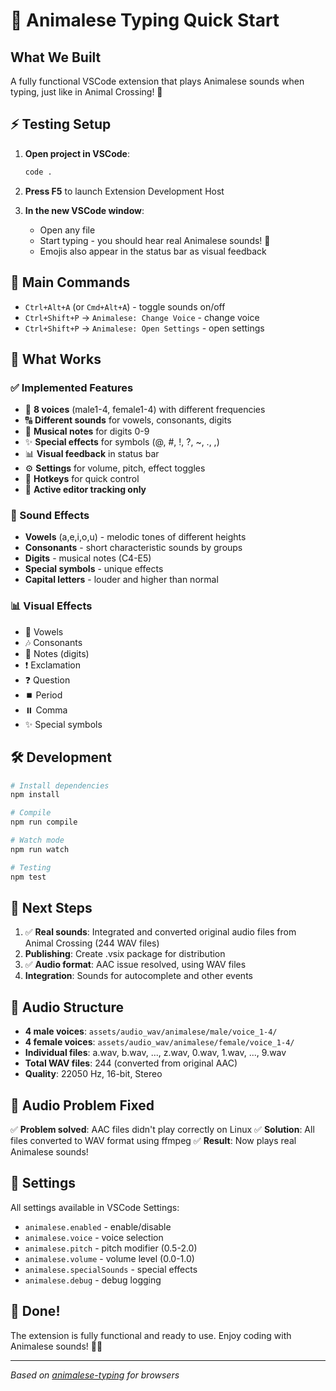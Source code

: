 # 🚀 Animalese Typing Quick Start

## What We Built

A fully functional VSCode extension that plays Animalese sounds when typing, just like in Animal Crossing! 🎵

## ⚡ Testing Setup

1. **Open project in VSCode**:

   ```bash
   code .
   ```

2. **Press F5** to launch Extension Development Host

3. **In the new VSCode window**:
   - Open any file
   - Start typing - you should hear real Animalese sounds! 🎵
   - Emojis also appear in the status bar as visual feedback

## 🎯 Main Commands

- `Ctrl+Alt+A` (or `Cmd+Alt+A`) - toggle sounds on/off
- `Ctrl+Shift+P` → `Animalese: Change Voice` - change voice
- `Ctrl+Shift+P` → `Animalese: Open Settings` - open settings

## 🎨 What Works

### ✅ Implemented Features

- 🎵 **8 voices** (male1-4, female1-4) with different frequencies
- 🔠 **Different sounds** for vowels, consonants, digits
- 🎹 **Musical notes** for digits 0-9
- ✨ **Special effects** for symbols (@, #, !, ?, ~, ., ,)
- 📊 **Visual feedback** in status bar
- ⚙️ **Settings** for volume, pitch, effect toggles
- 🔄 **Hotkeys** for quick control
- 🎯 **Active editor tracking only**

### 🎵 Sound Effects

- **Vowels** (a,e,i,o,u) - melodic tones of different heights
- **Consonants** - short characteristic sounds by groups
- **Digits** - musical notes (C4-E5)
- **Special symbols** - unique effects
- **Capital letters** - louder and higher than normal

### 📊 Visual Effects

- 🎵 Vowels
- 🎶 Consonants
- 🎹 Notes (digits)
- ❗ Exclamation
- ❓ Question
- ⏹️ Period
- ⏸️ Comma
- ✨ Special symbols

## 🛠️ Development

```bash
# Install dependencies
npm install

# Compile
npm run compile

# Watch mode
npm run watch

# Testing
npm test
```

## 🎯 Next Steps

1. ✅ **Real sounds**: Integrated and converted original audio files from Animal Crossing (244 WAV files)
2. **Publishing**: Create .vsix package for distribution
3. ✅ **Audio format**: AAC issue resolved, using WAV files
4. **Integration**: Sounds for autocomplete and other events

## 🎵 Audio Structure

- **4 male voices**: `assets/audio_wav/animalese/male/voice_1-4/`
- **4 female voices**: `assets/audio_wav/animalese/female/voice_1-4/`
- **Individual files**: a.wav, b.wav, ..., z.wav, 0.wav, 1.wav, ..., 9.wav
- **Total WAV files**: 244 (converted from original AAC)
- **Quality**: 22050 Hz, 16-bit, Stereo

## 🔧 Audio Problem Fixed

✅ **Problem solved**: AAC files didn't play correctly on Linux
✅ **Solution**: All files converted to WAV format using ffmpeg
✅ **Result**: Now plays real Animalese sounds!

## 📝 Settings

All settings available in VSCode Settings:

- `animalese.enabled` - enable/disable
- `animalese.voice` - voice selection
- `animalese.pitch` - pitch modifier (0.5-2.0)
- `animalese.volume` - volume level (0.0-1.0)
- `animalese.specialSounds` - special effects
- `animalese.debug` - debug logging

## 🎉 Done!

The extension is fully functional and ready to use. Enjoy coding with Animalese sounds! 🎵✨

---

_Based on [animalese-typing](https://github.com/joshxviii/animalese-typing) for browsers_
